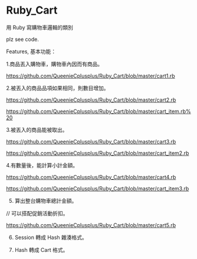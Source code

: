 # Ruby_Cart
用 Ruby 寫購物車邏輯的類別

plz see code.

Features, 基本功能：

1.商品丟入購物車，購物車內因而有商品。

  https://github.com/QueenieCplusplus/Ruby_Cart/blob/master/cart1.rb

2.被丟入的商品品項如果相同，則數目增加。

https://github.com/QueenieCplusplus/Ruby_Cart/blob/master/cart2.rb

https://github.com/QueenieCplusplus/Ruby_Cart/blob/master/cart_item.rb%20

3.被丟入的商品能被取出。

https://github.com/QueenieCplusplus/Ruby_Cart/blob/master/cart3.rb

https://github.com/QueenieCplusplus/Ruby_Cart/blob/master/cart_item2.rb

4.有數量後，能計算小計金額。 

https://github.com/QueenieCplusplus/Ruby_Cart/blob/master/cart4.rb

https://github.com/QueenieCplusplus/Ruby_Cart/blob/master/cart_item3.rb

5. 算出整台購物車總計金額。

// 可以搭配促銷活動折扣。

https://github.com/QueenieCplusplus/Ruby_Cart/blob/master/cart5.rb

6. Session 轉成 Hash 雜湊格式。

7. Hash 轉成 Cart 格式。




